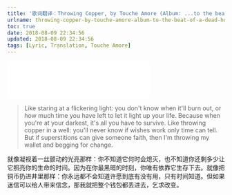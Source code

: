 ```yaml
---
title: '歌词翻译：Throwing Copper, by Touche Amore (Album: ...to the beat of a dead horse)'
urlname: throwing-copper-by-touche-amore-album-to-the-beat-of-a-dead-horse-lyric-translation
toc: true
date: 2018-08-09 22:34:56
updated: 2018-08-09 22:34:56
tags: [Lyric, Translation, Touche Amore]
---
```


<iframe frameborder="no" border="0" marginwidth="0" marginheight="0" width=330 height=86 src="//music.163.com/outchain/player?type=2&id=28136271&auto=1&height=66"></iframe>

>Like staring at a flickering light: you don't know when it'll burn out, or how much time you have left to let it light up your life. Because when you're at your darkest, it's all you have to survive. Like throwing copper in a well: you'll never know if wishes work only time can tell. But if superstitions can give someone faith, then I'm throwing my wallet and begging for change.

就像凝视着一丝颤动的光亮那样：你不知道它何时会熄灭，也不知道你还剩多少让它照亮你的生命的时间。因为在你最黑暗的时刻，你唯有依靠它生存下去。就像把铜币扔进井里那样：你永远都不会知道许愿到底有没有用，只有时间知道。但如果迷信可以给人带来信念，那我就把整个钱包都丢进去，乞求改变。

<!--
这个flickering light着实让我想到了另一句歌词：
If they say
Who cares if one more light goes out?
In a sky of a million stars
It flickers, flickers
Who cares when someone's time runs out?
If a moment is all we are
Or quicker, quicker

第一句歌词让我想到了更多的东西。很不幸，It burnt out first, not me.
-->
